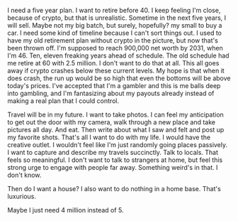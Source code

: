 I need a five year plan. I want to retire before 40. I keep feeling I'm close, because of crypto, but that is unrealistic. Sometime in the next five years, I will sell. Maybe not my big batch, but surely, hopefully? my small to buy a car. I need some kind of timeline because I can't sort things out. I used to have my old retirement plan without crypto in the picture, but now that's been thrown off. I'm supposed to reach 900,000 net worth by 2031, when I'm 46. Ten, eleven freaking years ahead of schedule. The old schedule had me retire at 60 with 2.5 million. I don't want to do that at all. This all goes away if crypto crashes below these current levels. My hope is that when it does crash, the run up would be so high that even the bottoms will be above today's prices. I've accepted that I'm a gambler and this is me balls deep into gambling, and I'm fantasizing about my payouts already instead of making a real plan that I could control.

Travel will be in my future. I want to take photos. I can feel my anticipation to get out the door with my camera, walk through a new place and take pictures all day. And eat. Then write about what I saw and felt and post up my favorite shots. That's all I want to do with my life. I would have the creative outlet. I wouldn't feel like I'm just randomly going places passively. I want to capture and describe my travels succinctly. Talk to locals. That feels so meaningful. I don't want to talk to strangers at home, but feel this strong urge to engage with people far away. Something weird's in that. I don't know.

Then do I want a house? I also want to do nothing in a home base. That's luxurious.

Maybe I just need 4 million instead of 5.
